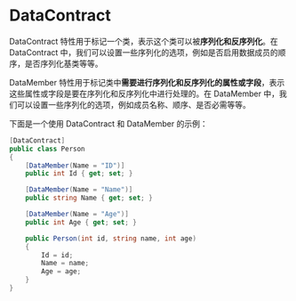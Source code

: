# DataContract

DataContract 特性用于标记一个类，表示这个类可以被**序列化和反序列化**。在 DataContract 中，我们可以设置一些序列化的选项，例如是否启用数据成员的顺序，是否序列化基类等等。

DataMember 特性用于标记类中**需要进行序列化和反序列化的属性或字段**，表示这些属性或字段是要在序列化和反序列化中进行处理的。在 DataMember 中，我们可以设置一些序列化的选项，例如成员名称、顺序、是否必需等等。

下面是一个使用 DataContract 和 DataMember 的示例：
```csharp
[DataContract]
public class Person
{
    [DataMember(Name = "ID")]
    public int Id { get; set; }

    [DataMember(Name = "Name")]
    public string Name { get; set; }

    [DataMember(Name = "Age")]
    public int Age { get; set; }

    public Person(int id, string name, int age)
    {
        Id = id;
        Name = name;
        Age = age;
    }
}
```